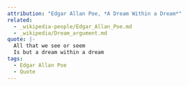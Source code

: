 ```yaml
---
attribution: "Edgar Allan Poe, *A Dream Within a Dream*"
related:
  - _wikipedia-people/Edgar_Allan_Poe.md
  - _wikipedia/Dream_argument.md
quote: |-
  All that we see or seem
  Is but a dream within a dream
tags:
  - Edgar Allan Poe
  - Quote
---
```


